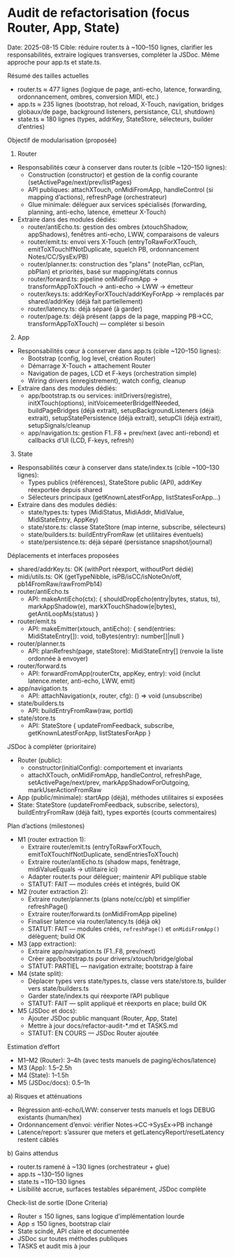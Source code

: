 # Audit de refactorisation (focus Router, App, State)

Date: 2025-08-15
Cible: réduire router.ts à ~100–150 lignes, clarifier les responsabilités, extraire logiques transverses, compléter la JSDoc. Même approche pour app.ts et state.ts.

Résumé des tailles actuelles
- router.ts ≈ 477 lignes (logique de page, anti-echo, latence, forwarding, ordonnancement, ombres, conversion MIDI, etc.)
- app.ts ≈ 235 lignes (bootstrap, hot reload, X-Touch, navigation, bridges globaux/de page, background listeners, persistance, CLI, shutdown)
- state.ts ≈ 180 lignes (types, addrKey, StateStore, sélecteurs, builder d’entries)

Objectif de modularisation (proposée)
1) Router
- Responsabilités cœur à conserver dans router.ts (cible ~120–150 lignes):
  - Construction (constructor) et gestion de la config courante (setActivePage/next/prev/listPages)
  - API publiques: attachXTouch, onMidiFromApp, handleControl (si mapping d’actions), refreshPage (orchestrateur)
  - Glue minimale: déléguer aux services spécialisés (forwarding, planning, anti-echo, latence, émetteur X-Touch)
- Extraire dans des modules dédiés:
  - router/antiEcho.ts: gestion des ombres (xtouchShadow, appShadows), fenêtres anti-echo, LWW, comparaisons de valeurs
  - router/emit.ts: envoi vers X-Touch (entryToRawForXTouch, emitToXTouchIfNotDuplicate, squelch PB, ordonnancement Notes/CC/SysEx/PB)
  - router/planner.ts: construction des "plans" (notePlan, ccPlan, pbPlan) et priorités, basé sur mapping/états connus
  - router/forward.ts: pipeline onMidiFromApp → transformAppToXTouch → anti-echo → LWW → émetteur
  - router/keys.ts: addrKeyForXTouch/addrKeyForApp → remplacés par shared/addrKey (déjà fait partiellement)
  - router/latency.ts: déjà séparé (à garder)
  - router/page.ts: déjà présent (apps de la page, mapping PB→CC, transformAppToXTouch) — compléter si besoin

2) App
- Responsabilités cœur à conserver dans app.ts (cible ~120–150 lignes):
  - Bootstrap (config, log level, création Router)
  - Démarrage X-Touch + attachement Router
  - Navigation de pages, LCD et F-keys (orchestration simple)
  - Wiring drivers (enregistrement), watch config, cleanup
- Extraire dans des modules dédiés:
  - app/bootstrap.ts ou services: initDrivers(registre), initXTouch(options), initVoicemeeterBridgeIfNeeded, buildPageBridges (déjà extrait), setupBackgroundListeners (déjà extrait), setupStatePersistence (déjà extrait), setupCli (déjà extrait), setupSignals/cleanup
  - app/navigation.ts: gestion F1..F8 + prev/next (avec anti-rebond) et callbacks d’UI (LCD, F-keys, refresh)

3) State
- Responsabilités cœur à conserver dans state/index.ts (cible ~100–130 lignes):
  - Types publics (références), StateStore public (API), addrKey réexportée depuis shared
  - Sélecteurs principaux (getKnownLatestForApp, listStatesForApp…)
- Extraire dans des modules dédiés:
  - state/types.ts: types (MidiStatus, MidiAddr, MidiValue, MidiStateEntry, AppKey)
  - state/store.ts: classe StateStore (map interne, subscribe, sélecteurs)
  - state/builders.ts: buildEntryFromRaw (et utilitaires éventuels)
  - state/persistence.ts: déjà séparé (persistance snapshot/journal)

Déplacements et interfaces proposées
- shared/addrKey.ts: OK (withPort réexport, withoutPort dédié)
- midi/utils.ts: OK (getTypeNibble, isPB/isCC/isNoteOn/off, pb14FromRaw/rawFromPb14)
- router/antiEcho.ts
  - API: makeAntiEcho(ctx): { shouldDropEcho(entry|bytes, status, ts), markAppShadow(e), markXTouchShadow(e|bytes), getAntiLoopMs(status) }
- router/emit.ts
  - API: makeEmitter(xtouch, antiEcho): { send(entries: MidiStateEntry[]): void, toBytes(entry): number[]|null }
- router/planner.ts
  - API: planRefresh(page, stateStore): MidiStateEntry[] (renvoie la liste ordonnée à envoyer)
- router/forward.ts
  - API: forwardFromApp(routerCtx, appKey, entry): void (inclut latence.meter, anti-echo, LWW, emit)
- app/navigation.ts
  - API: attachNavigation(x, router, cfg): () => void (unsubscribe)
- state/builders.ts
  - API: buildEntryFromRaw(raw, portId)
- state/store.ts
  - API: StateStore { updateFromFeedback, subscribe, getKnownLatestForApp, listStatesForApp }

JSDoc à compléter (prioritaire)
- Router (public):
  - constructor(initialConfig): comportement et invariants
  - attachXTouch, onMidiFromApp, handleControl, refreshPage, setActivePage/next/prev, markAppShadowForOutgoing, markUserActionFromRaw
- App (public/minimale): startApp (déjà), méthodes utilitaires si exposées
- State: StateStore (updateFromFeedback, subscribe, selectors), buildEntryFromRaw (déjà fait), types exportés (courts commentaires)

Plan d’actions (milestones)
- M1 (router extraction 1):
  - Extraire router/emit.ts (entryToRawForXTouch, emitToXTouchIfNotDuplicate, sendEntriesToXTouch)
  - Extraire router/antiEcho.ts (shadow maps, fenêtrage, midiValueEquals → utilitaire ici)
  - Adapter router.ts pour déléguer; maintenir API publique stable
  - STATUT: FAIT — modules créés et intégrés, build OK
- M2 (router extraction 2):
  - Extraire router/planner.ts (plans note/cc/pb) et simplifier refreshPage()
  - Extraire router/forward.ts (onMidiFromApp pipeline)
  - Finaliser latence via router/latency.ts (déjà ok)
  - STATUT: FAIT — modules créés, `refreshPage()` et `onMidiFromApp()` délèguent; build OK
- M3 (app extraction):
  - Extraire app/navigation.ts (F1..F8, prev/next)
  - Créer app/bootstrap.ts pour drivers/xtouch/bridge/global
  - STATUT: PARTIEL — navigation extraite; bootstrap à faire
- M4 (state split):
  - Déplacer types vers state/types.ts, classe vers state/store.ts, builder vers state/builders.ts
  - Garder state/index.ts qui réexporte l’API publique
  - STATUT: FAIT — split appliqué et réexports en place; build OK
- M5 (JSDoc et docs):
  - Ajouter JSDoc public manquant (Router, App, State)
  - Mettre à jour docs/refactor-audit-*.md et TASKS.md
  - STATUT: EN COURS — JSDoc Router ajoutée

Estimation d’effort
- M1–M2 (Router): 3–4h (avec tests manuels de paging/échos/latence)
- M3 (App): 1.5–2.5h
- M4 (State): 1–1.5h
- M5 (JSDoc/docs): 0.5–1h

a) Risques et atténuations
- Régression anti-echo/LWW: conserver tests manuels et logs DEBUG existants (human/hex)
- Ordonnancement d’envoi: vérifier Notes→CC→SysEx→PB inchangé
- Latence/report: s’assurer que meters et getLatencyReport/resetLatency restent câblés

b) Gains attendus
- router.ts ramené à ~130 lignes (orchestrateur + glue)
- app.ts ~130–150 lignes
- state.ts ~110–130 lignes
- Lisibilité accrue, surfaces testables séparément, JSDoc complète

Check-list de sortie (Done Criteria)
- Router ≤ 150 lignes, sans logique d’implémentation lourde
- App ≤ 150 lignes, bootstrap clair
- State scindé, API claire et documentée
- JSDoc sur toutes méthodes publiques
- TASKS et audit mis à jour

